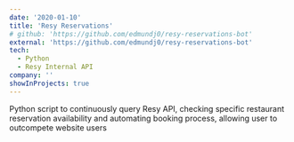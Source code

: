 ```yaml
---
date: '2020-01-10'
title: 'Resy Reservations'
# github: 'https://github.com/edmundj0/resy-reservations-bot'
external: 'https://github.com/edmundj0/resy-reservations-bot'
tech:
  - Python
  - Resy Internal API
company: ''
showInProjects: true
---
```


Python script to continuously query Resy API, checking specific restaurant reservation availability and automating booking process, allowing user to outcompete website users
